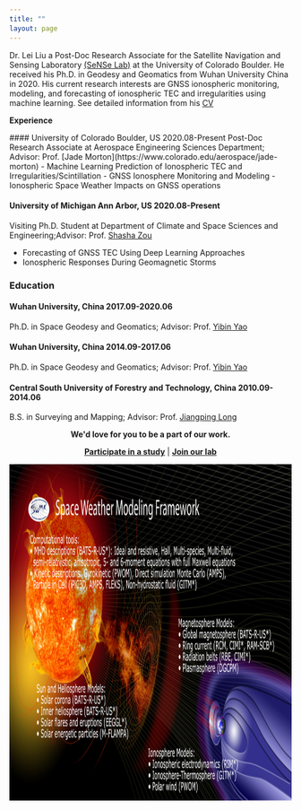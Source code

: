 ```yaml
---
title: ""
layout: page
---
```


Dr. Lei Liu a Post-Doc Research Associate for the Satellite Navigation and Sensing Laboratory [(SeNSe Lab)](http://gnssrange.com/) at the University of Colorado Boulder. He received his Ph.D. in Geodesy and Geomatics from Wuhan University China in 2020. His current research interests are GNSS ionospheric monitoring, modeling, and forecasting of ionospheric TEC and irregularities using machine learning. See detailed information from his [CV](https://drive.google.com/file/d/1fmaxUvoSh9hu_4B8x-8H5Laq4L_ZIlft/view?usp=sharing)

<p><strong>Experience</strong></p>
#### University of Colorado Boulder, US  2020.08-Present
Post-Doc Research Associate at Aerospace Engineering Sciences Department; Advisor: Prof. [Jade Morton](https://www.colorado.edu/aerospace/jade-morton)
- Machine Learning Prediction of Ionospheric TEC and Irregularities/Scintillation
- GNSS Ionosphere Monitoring and Modeling
- Ionospheric Space Weather Impacts on GNSS operations

#### University of Michigan Ann Arbor, US  2020.08-Present
Visiting Ph.D. Student at Department of Climate and Space Sciences and Engineering;Advisor: Prof. [Shasha Zou](https://zou.engin.umich.edu/)
- Forecasting of GNSS TEC Using Deep Learning Approaches
- Ionospheric Responses During Geomagnetic Storms

### Education 
#### Wuhan University, China  2017.09-2020.06
Ph.D. in Space Geodesy and Geomatics; Advisor: Prof. [Yibin Yao](http://ybyao.users.sgg.whu.edu.cn/)
#### Wuhan University, China  2014.09-2017.06
Ph.D. in Space Geodesy and Geomatics; Advisor: Prof. [Yibin Yao](http://ybyao.users.sgg.whu.edu.cn/)

#### Central South University of Forestry and Technology, China  2010.09-2014.06
B.S. in Surveying and Mapping; Advisor: Prof. [Jiangping Long](https://tmxy.csuft.edu.cn/szdw/fjslm/201804/t20180402_74362.html)

  <p align="center"><strong>We'd love for you to be a part of our work.</strong></p>
  <p align="center"><strong><a href="participate">Participate in a study</a></strong>  
      |  <strong><a href="people#join-our-team">Join our lab</a></strong></p>

  <p align="center">
      <img src= "images/space-weather.png" width="1200" height="600" align="middle"/>
  </p>
